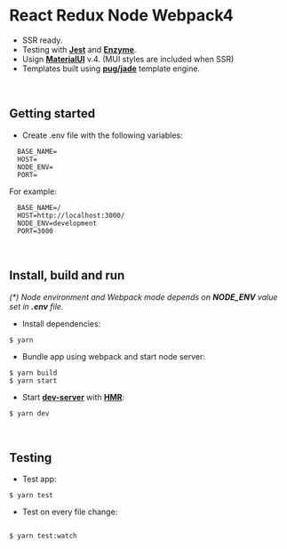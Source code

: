 # React Redux Node Webpack4

- SSR ready.
- Testing with **[Jest](https://jestjs.io/)** and **[Enzyme](https://airbnb.io/enzyme/)**.
- Usign **[MaterialUI](https://material-ui.com/getting-started/usage/)** v.4. (MUI styles are included when SSR)
- Templates built using **[pug/jade](https://pugjs.org/api/getting-started.html)** template engine.
  
&nbsp;
## Getting started

- Create .env file with the following variables:

```
  BASE_NAME=
  HOST=
  NODE_ENV=
  PORT=
```
  
For example:
  
```
  BASE_NAME=/
  HOST=http://localhost:3000/
  NODE_ENV=development
  PORT=3000
```
  
&nbsp;
## Install, build and run
*(\*) Node environment and Webpack mode depends on **NODE_ENV** value set in **.env** file.*  

- Install dependencies:  
```
$ yarn
```
  
- Bundle app using webpack and start node server:  
```
$ yarn build
$ yarn start
```

- Start **[dev-server](https://webpack.js.org/configuration/dev-server)** with **[HMR](https://webpack.js.org/concepts/hot-module-replacement/)**:  
```
$ yarn dev
```
  
&nbsp;
## Testing

- Test app:
```
$ yarn test
```
  
- Test on every file change:
```

$ yarn test:watch
```
  